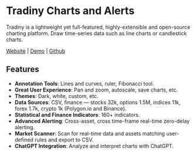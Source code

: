 # Tradiny Charts and Alerts

Tradiny is a lightweight yet full-featured, highly-extensible and open-source charting platform. Draw time-series data such as line charts or candlestick charts.

[<a href="https://tradiny.com" target="_blank">Website</a>](https://tradiny.com) |
[<a href="https://demo.tradiny.com" target="_blank">Demo</a>](https://demo.tradiny.com) |
[<a href="https://github.com/tradiny/tradiny" target="_blank">Github</a>](https://github.com/tradiny/tradiny)

## Features

- **Annotation Tools**: Lines and curves, ruler, Fibonacci tool.
- **Great User Experience**: Pan and zoom, autoscale, save charts, etc.
- **Themes**: Dark, white, custom, etc.
- **Data Sources**: CSV, finance — stocks 32k, options 1.5M, indices 11k, forex 1.7k, crypto 1k (Polygon.io and Binance).
- **Statistical and Finance Indicators**: 160+ indicators.
- **Advanced Alerting**: Cross-asset, cross time-frame real-time zero-delay alerting.
- **Market Scanner**: Scan for real-time data and assets matching user-defined rules and export to CSV.
- **ChatGPT Integration**: Analyze and interpret charts with ChatGPT.
